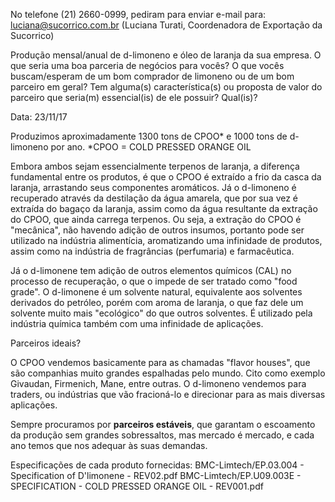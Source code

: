 No telefone (21) 2660-0999, pediram para enviar e-mail para: luciana@sucorrico.com.br (Luciana Turati, Coordenadora de Exportação da Sucorrico)

Produção mensal/anual de d-limoneno e óleo de laranja da sua empresa. O que seria uma boa parceria de negócios para vocês? O que vocês buscam/esperam de um bom comprador de limoneno ou de um bom parceiro em geral? Tem alguma(s) característica(s) ou proposta de valor do parceiro que seria(m) essencial(is) de ele possuir? Qual(is)?

Data: 23/11/17

Produzimos aproximadamente 1300 tons de CPOO* e 1000 tons de d-limoneno por ano.
*CPOO = COLD PRESSED ORANGE OIL

Embora ambos sejam essencialmente terpenos de laranja, a diferença fundamental entre os produtos, é que o CPOO é extraído a frio da casca da laranja, arrastando seus componentes aromáticos. Já o d-limoneno é recuperado através da destilação da água amarela, que por sua vez é extraída do bagaço da laranja, assim como da água resultante da extração do CPOO, que ainda carrega terpenos. Ou seja, a extração do CPOO é "mecânica", não havendo adição de outros insumos, portanto pode ser utilizado na indústria alimentícia, aromatizando uma infinidade de produtos, assim como na indústria de fragrâncias (perfumaria) e farmacêutica.

Já o d-limonene tem adição de outros elementos químicos (CAL) no processo de recuperação, o que o impede de ser tratado como "food grade". O d-limonene é um solvente natural, equivalente aos solventes derivados do petróleo, porém com aroma de laranja, o que faz dele um solvente muito mais "ecológico" do que outros solventes. É utilizado pela indústria química também com uma infinidade de aplicações.

Parceiros ideais?

O CPOO vendemos basicamente para as chamadas "flavor houses", que são companhias muito grandes espalhadas pelo mundo. Cito como exemplo Givaudan, Firmenich, Mane, entre outras. O d-limoneno vendemos para traders, ou indústrias que vão fracioná-lo e direcionar para as mais diversas aplicações.

Sempre procuramos por **parceiros estáveis**, que garantam o escoamento da produção sem grandes sobressaltos, mas mercado é mercado, e cada ano temos que nos adequar às suas demandas.

Especificações de cada produto fornecidas:
BMC-Limtech/EP.03.004 - Specification of D'limonene - REV02.pdf
BMC-Limtech/EP.U09.003E - SPECIFICATION - COLD PRESSED ORANGE OIL - REV001.pdf
